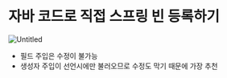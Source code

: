 # 자바 코드로 직접 스프링 빈 등록하기

![Untitled](https://s3-us-west-2.amazonaws.com/secure.notion-static.com/d0df09af-f143-455b-9522-2e68f6f4bb77/Untitled.png)

- 필드 주입은 수정이 불가능
- 생성자 주입이 선언시에만 불러오므로 수정도 막기 때문에 가장 추천